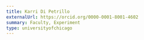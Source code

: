 ```yaml
---
title: Karri Di Petrillo
externalUrl: https://orcid.org/0000-0001-8001-4602
summary: Faculty, Experiment
type: universityofchicago
---
```

